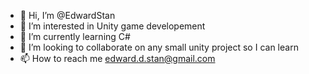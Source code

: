 - 👋 Hi, I’m @EdwardStan
- 👀 I’m interested in Unity game developement
- 🌱 I’m currently learning C#
- 💞️ I’m looking to collaborate on any small unity project so I can learn
- 📫 How to reach me edward.d.stan@gmail.com
